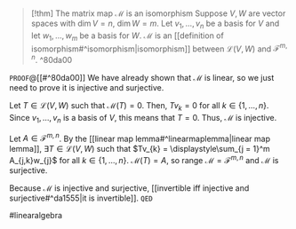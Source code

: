 > [!thm] The matrix map $\mathcal{M}$ is an isomorphism
> Suppose $V,W$ are vector spaces with $\dim V = n$, $\dim W = m$. Let $v_{1},\dots,v_{n}$ be a basis for $V$ and let $w_{1},\dots,w_{m}$ be a basis for $W$. $\mathcal{M}$ is an [[definition of isomorphism#^isomorphism|isomorphism]] between ${} \mathcal{L}(V,W)$ and $\mathcal{F}^{m,n}$. ^80da00

`PROOF`@[[#^80da00]]
We have already shown that $\mathcal{M}$ is linear, so we just need to prove it is injective and surjective.

Let $T \in \mathcal{L}(V,W)$ such that $\mathcal{M}(T) = 0$. Then, $Tv_{k} = 0$ for all $k \in \{1,\dots,n\}$. Since $v_{1},\dots,v_{n}$ is a basis of $V$, this means that $T = 0$. Thus, $\mathcal{M}$ is injective.

Let $A \in \mathcal{F}^{m,n}$. By the [[linear map lemma#^linearmaplemma|linear map lemma]], $\exists T \in \mathcal{L}(V,W)$ such that $Tv_{k} = \displaystyle\sum_{j = 1}^m A_{j,k}w_{j}$ for all $k \in \{1,\dots,n\}$. $\mathcal{M}(T) = A$, so $\text{range } \mathcal{M} = \mathcal{F}^{m,n}$ and $\mathcal{M}$ is surjective.

Because $\mathcal{M}$ is injective and surjective, [[invertible iff injective and surjective#^da1555|it is invertible]].
`QED`

#linearalgebra